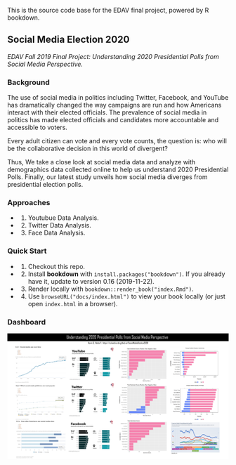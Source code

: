 This is the source code base for the EDAV final project, powered by R bookdown.


## Social Media Election 2020

*EDAV Fall 2019 Final Project: Understanding 2020 Presidential Polls from Social Media Perspective.*


### Background

The use of social media in politics including Twitter, Facebook, and YouTube has dramatically changed the way campaigns are run and how Americans interact with their elected officials. The prevalence of social media in politics has made elected officials and candidates more accountable and accessible to voters.

Every adult citizen can vote and every vote counts, the question is: who will be the collaborative decision in this world of divergent?

Thus, We take a close look at social media data and analyze with demographics data collected online to help us understand 2020 Presidential Polls. Finally, our latest study unveils how social media diverges from presidential election polls.


### Approaches


- 1. Youtubue Data Analysis.

- 2. Twitter Data Analysis.

- 3. Face Data Analysis.


### Quick Start

- 1. Checkout this repo.

- 2. Install **bookdown** with `install.packages("bookdown")`. If you already have it, update to version 0.16 (2019-11-22).

- 3. Render locally with `bookdown::render_book("index.Rmd")`.

- 4. Use `browseURL("docs/index.html")` to view your book locally (or just open `index.html` in a browser).

### Dashboard


![Final Project Dashboard](imgs/final-dashboard.png?raw=true "Final Project Dashboard")
